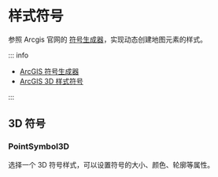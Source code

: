 # 样式符号

参照 Arcgis 官网的 [符号生成器](https://developers.arcgis.com/javascript/latest/visualization/symbols-color-ramps/symbol-builder/)，实现动态创建地图元素的样式。

::: info

- [ArcGIS 符号生成器](https://developers.arcgis.com/javascript/latest/visualization/symbols-color-ramps/symbol-builder/)
- [ArcGIS 3D 样式符号](https://developers.arcgis.com/javascript/latest/visualization/symbols-color-ramps/esri-web-style-symbols-3d/)

:::

## 3D 符号

### PointSymbol3D

选择一个 3D 符号样式，可以设置符号的大小、颜色、轮廓等属性。
